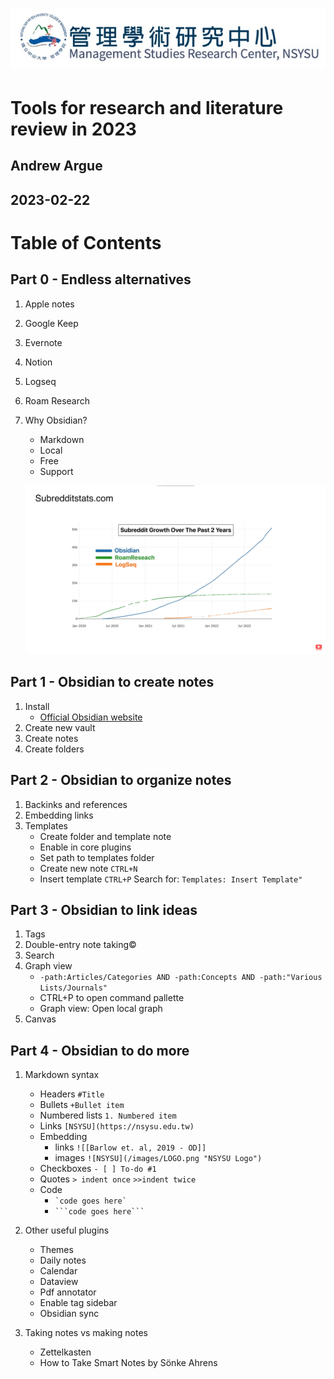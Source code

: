 # ![Management Studies Research Center](/images/nsysu-msrc.jpg "Management Studies Research Center")


# Tools for research and literature review in 2023
## Andrew Argue
## 2023-02-22

# Table of Contents

## Part 0 - Endless alternatives
1. Apple notes
2. Google Keep
3. Evernote
4. Notion
5. Logseq
6. Roam Research
5. Why Obsidian?
    - Markdown
    - Local
    - Free
    - Support  

    ![Obsidian Community](/images/obsidian-interest.png "Growth of Reddit community")

## Part 1 - Obsidian to create notes
1. Install
    - [Official Obsidian website](https://obsidian.md)
2. Create new vault
3. Create notes
4. Create folders 

## Part 2 - Obsidian to organize notes
1. Backinks and references
2. Embedding links 
3. Templates
    - Create folder and template note
    - Enable in core plugins
    - Set path to templates folder
    - Create new note `CTRL+N`
    - Insert template `CTRL+P` Search for: `Templates: Insert Template"`

## Part 3 - Obsidian to link ideas
1. Tags
2. Double-entry note taking&copy;
3. Search
4. Graph view
    - `-path:Articles/Categories AND -path:Concepts AND -path:"Various Lists/Journals"` 
    - CTRL+P to open command pallette
    - Graph view: Open local graph
5. Canvas

## Part 4 - Obsidian to do more
1. Markdown syntax
    - Headers `#Title` 
    - Bullets `+Bullet item`
    - Numbered lists `1. Numbered item` 
    - Links `[NSYSU](https://nsysu.edu.tw)`
    - Embedding 
        - links `![[Barlow et. al, 2019 - OD]]`
        - images `![NSYSU](/images/LOGO.png "NSYSU Logo")`
    - Checkboxes `- [ ] To-do #1`  
    - Quotes `> indent once` `>>indent twice`
    - Code 
        - `` `code goes here` ``  
        - `` ```code goes here``` `` 

2. Other useful plugins
    - Themes
    - Daily notes
    - Calendar
    - Dataview
    - Pdf annotator
    - Enable tag sidebar
    - Obsidian sync

3.  Taking notes vs making notes
    - Zettelkasten
    - How to Take Smart Notes by Sönke Ahrens






